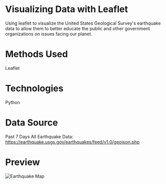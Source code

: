 # Visualizing Data with Leaflet
Using leaflet to visualize the United States Geological Survey's earthquake data to allow them to better educate the public and other government organizations on issues facing our planet. 

# Methods Used
Leaflet

# Technologies
Python 

# Data Source
Past 7 Days All Earthquake Data: https://earthquake.usgs.gov/earthquakes/feed/v1.0/geojson.php

# Preview

![Earthquake Map](https://user-images.githubusercontent.com/99835613/183311370-01a43ab6-a02d-469c-b44e-8e30b8f951b1.png)
